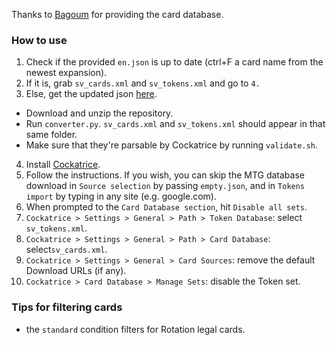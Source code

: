 Thanks to [Bagoum](https://sv.bagoum.com/) for providing the card database.

### How to use

1) Check if the provided `en.json` is up to date (ctrl+F a card name from the newest expansion). 
2) If it is, grab `sv_cards.xml` and `sv_tokens.xml` and go to `4.`
3) Else, get the updated json [here](https://sv.bagoum.com/cardsFullJSON/en). 
- Download and unzip the repository.
- Run `converter.py`. `sv_cards.xml` and `sv_tokens.xml` should appear in that same folder. 
- Make sure that they're parsable by Cockatrice by running `validate.sh`.
4) Install [Cockatrice](https://github.com/Cockatrice/Cockatrice/releases/latest).
5) Follow the instructions. If you wish, you can skip the MTG database download in `Source selection` by passing `empty.json`, and in `Tokens import` by typing in any site (e.g. google.com).
6) When prompted to the `Card Database section`, hit `Disable all sets`.
7) `Cockatrice > Settings > General > Path > Token Database`: select `sv_tokens.xml`.
8) `Cockatrice > Settings > General > Path > Card Database`: select`sv_cards.xml`.
9) `Cockatrice > Settings > General > Card Sources`: remove the default Download URLs (if any).
10) `Cockatrice > Card Database > Manage Sets`: disable the Token set.

### Tips for filtering cards

* the `standard` condition filters for Rotation legal cards.
